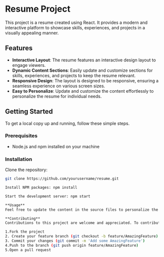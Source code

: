 # Resume Project

This project is a resume created using React. It provides a modern and interactive platform to showcase skills, experiences, and projects in a visually appealing manner.

## Features
- **Interactive Layout**: The resume features an interactive design layout to engage viewers.
- **Dynamic Content Sections**: Easily update and customize sections for skills, experiences, and projects to keep the resume relevant.
- **Responsive Design**: The layout is designed to be responsive, ensuring a seamless experience on various screen sizes.
- **Easy to Personalize**: Update and customize the content effortlessly to personalize the resume for individual needs.

## Getting Started

To get a local copy up and running, follow these simple steps.

### Prerequisites
- Node.js and npm installed on your machine

### Installation
Clone the repository:
```sh
git clone https://github.com/yourusername/resume.git

Install NPM packages: npm install

Start the development server: npm start

**Usage**
Feel free to update the content in the source files to personalize the resume. Add your own experiences, skills, and projects to tailor it for your needs.

**Contributing**
Contributions to this project are welcome and appreciated. To contribute:

1.Fork the project
2. Create your feature branch (git checkout -b feature/AmazingFeature)
3. Commit your changes (git commit -m 'Add some AmazingFeature')
4.Push to the branch (git push origin feature/AmazingFeature)
5.Open a pull request
